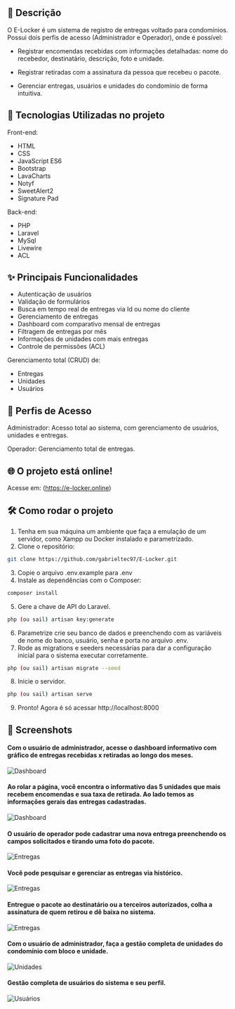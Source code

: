 ## 📘 Descrição

O E-Locker é um sistema de registro de entregas voltado para condomínios. Possui dois perfis de acesso (Administrador e Operador), onde é possível:

- Registrar encomendas recebidas com informações detalhadas: nome do recebedor, destinatário, descrição, foto e unidade.

- Registrar retiradas com a assinatura da pessoa que recebeu o pacote.

- Gerenciar entregas, usuários e unidades do condomínio de forma intuitiva.

## 🚀 Tecnologias Utilizadas no projeto

Front-end:
- HTML
- CSS
- JavaScript ES6
- Bootstrap
- LavaCharts
- Notyf
- SweetAlert2
- Signature Pad

Back-end:
- PHP
- Laravel
- MySql
- Livewire
- ACL

## ✨ Principais Funcionalidades

- Autenticação de usuários
- Validação de formulários
- Busca em tempo real de entregas via Id ou nome do cliente
- Gerenciamento de entregas
- Dashboard com comparativo mensal de entregas
- Filtragem de entregas por mês
- Informações de unidades com mais entregas
- Controle de permissões (ACL)

Gerenciamento total (CRUD) de:

- Entregas
- Unidades
- Usuários

## 👥 Perfis de Acesso
Administrador: Acesso total ao sistema, com gerenciamento de usuários, unidades e entregas.

Operador: Gerenciamento total de entregas.
## 🌐 O projeto está online!

Acesse em: (https://e-locker.online)

## 🛠️ Como rodar o projeto

1. Tenha em sua máquina um ambiente que faça a emulação de um servidor, como Xampp ou Docker instalado e parametrizado.
2. Clone o repositório:
```bash
git clone https://github.com/gabrieltec97/E-Locker.git
```
3. Copie o arquivo .env.example para .env
4. Instale as dependências com o Composer:
```bash
composer install
```
5. Gere a chave de API do Laravel.
```bash
php (ou sail) artisan key:generate
```
6. Parametrize crie seu banco de dados e preenchendo com as variáveis de nome do banco, usuário, senha e porta no arquivo .env.
7. Rode as migrations e seeders necessárias para dar a configuração inicial para o sistema executar corretamente.
```bash
php (ou sail) artisan migrate --seed
```
8. Inicie o servidor.
```bash
php (ou sail) artisan serve
```
9. Pronto! Agora é só acessar http://localhost:8000

## 📸 Screenshots

<h4>Com o usuário de administrador, acesse o dashboard informativo com gráfico de entregas recebidas x retiradas ao longo dos meses.</h4>

![Dashboard](assets/dashboard-parte1.png)

<h4>Ao rolar a página, você encontra o informativo das 5 unidades que mais recebem encomendas e sua taxa de retirada. Ao lado temos as informações gerais das entregas cadastradas.</h4>

![Dashboard](assets/dashboard-parte2.png)

<h4>O usuário de operador pode cadastrar uma nova entrega preenchendo os campos solicitados e tirando uma foto do pacote.</h4>

![Entregas](assets/nova-entrega.png)

<h4>Você pode pesquisar e gerenciar as entregas via histórico.</h4>

![Entregas](assets/historico-entregas.png)

<h4>Entregue o pacote ao destinatário ou a terceiros autorizados, colha a assinatura de quem retirou e dê baixa no sistema.</h4>

![Entregas](assets/retirada-entrega.png)

<h4>Com o usuário de administrador, faça a gestão completa de unidades do condomínio com bloco e unidade.</h4>

![Unidades](assets/unidades.png)

<h4>Gestão completa de usuários do sistema e seu perfil.</h4>

![Usuários](assets/usuarios.png)
